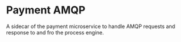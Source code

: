 # Payment AMQP

A sidecar of the payment microservice to handle AMQP requests and response to and fro the process engine.

